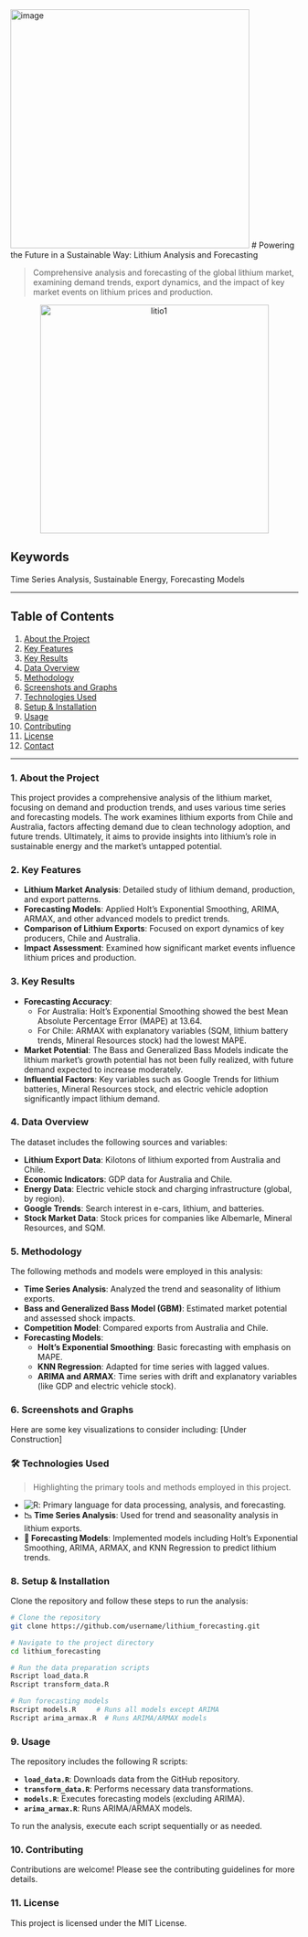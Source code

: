 <img width="418" alt="image" src="https://github.com/user-attachments/assets/f57b7db5-4579-4563-b876-53834db83d85">
# Powering the Future in a Sustainable Way: Lithium Analysis and Forecasting

> Comprehensive analysis and forecasting of the global lithium market, examining demand trends, export dynamics, and the impact of key market events on lithium prices and production.

<p align="center">
<img src="https://github.com/alecruces/lithium_forecasting./assets/67338986/27f62b48-c5d0-4249-8773-fe1897fd3735" alt="litio1" style="width:400px;height:auto;"/>
</p>

## Keywords
Time Series Analysis, Sustainable Energy, Forecasting Models

---

## Table of Contents

1. [About the Project](#about-the-project)
2. [Key Features](#key-features)
3. [Key Results](#key-results)
4. [Data Overview](#data-overview)
5. [Methodology](#methodology)
6. [Screenshots and Graphs](#screenshots-and-graphs)
7. [Technologies Used](#technologies-used)
8. [Setup & Installation](#setup--installation)
9. [Usage](#usage)
10. [Contributing](#contributing)
11. [License](#license)
12. [Contact](#contact)

---

### 1. About the Project

This project provides a comprehensive analysis of the lithium market, focusing on demand and production trends, and uses various time series and forecasting models. The work examines lithium exports from Chile and Australia, factors affecting demand due to clean technology adoption, and future trends. Ultimately, it aims to provide insights into lithium’s role in sustainable energy and the market’s untapped potential.

### 2. Key Features

- **Lithium Market Analysis**: Detailed study of lithium demand, production, and export patterns.
- **Forecasting Models**: Applied Holt’s Exponential Smoothing, ARIMA, ARMAX, and other advanced models to predict trends.
- **Comparison of Lithium Exports**: Focused on export dynamics of key producers, Chile and Australia.
- **Impact Assessment**: Examined how significant market events influence lithium prices and production.

### 3. Key Results

- **Forecasting Accuracy**:
  - For Australia: Holt’s Exponential Smoothing showed the best Mean Absolute Percentage Error (MAPE) at 13.64.
  - For Chile: ARMAX with explanatory variables (SQM, lithium battery trends, Mineral Resources stock) had the lowest MAPE.
- **Market Potential**: The Bass and Generalized Bass Models indicate the lithium market’s growth potential has not been fully realized, with future demand expected to increase moderately.
- **Influential Factors**: Key variables such as Google Trends for lithium batteries, Mineral Resources stock, and electric vehicle adoption significantly impact lithium demand.

### 4. Data Overview

The dataset includes the following sources and variables:
- **Lithium Export Data**: Kilotons of lithium exported from Australia and Chile.
- **Economic Indicators**: GDP data for Australia and Chile.
- **Energy Data**: Electric vehicle stock and charging infrastructure (global, by region).
- **Google Trends**: Search interest in e-cars, lithium, and batteries.
- **Stock Market Data**: Stock prices for companies like Albemarle, Mineral Resources, and SQM.

### 5. Methodology

The following methods and models were employed in this analysis:

- **Time Series Analysis**: Analyzed the trend and seasonality of lithium exports.
- **Bass and Generalized Bass Model (GBM)**: Estimated market potential and assessed shock impacts.
- **Competition Model**: Compared exports from Australia and Chile.
- **Forecasting Models**:
  - **Holt’s Exponential Smoothing**: Basic forecasting with emphasis on MAPE.
  - **KNN Regression**: Adapted for time series with lagged values.
  - **ARIMA and ARMAX**: Time series with drift and explanatory variables (like GDP and electric vehicle stock).

### 6. Screenshots and Graphs

Here are some key visualizations to consider including:
[Under Construction]

### 🛠️ Technologies Used

> Highlighting the primary tools and methods employed in this project.

- ![R](https://img.shields.io/badge/R-276DC3?style=for-the-badge&logo=r&logoColor=white): Primary language for data processing, analysis, and forecasting.
- **📉 Time Series Analysis**: Used for trend and seasonality analysis in lithium exports.
- **🔮 Forecasting Models**: Implemented models including Holt’s Exponential Smoothing, ARIMA, ARMAX, and KNN Regression to predict lithium trends.

### 8. Setup & Installation

Clone the repository and follow these steps to run the analysis:

```bash
# Clone the repository
git clone https://github.com/username/lithium_forecasting.git

# Navigate to the project directory
cd lithium_forecasting

# Run the data preparation scripts
Rscript load_data.R
Rscript transform_data.R

# Run forecasting models
Rscript models.R     # Runs all models except ARIMA
Rscript arima_armax.R  # Runs ARIMA/ARMAX models
```
### 9. Usage

The repository includes the following R scripts:

- **`load_data.R`**: Downloads data from the GitHub repository.
- **`transform_data.R`**: Performs necessary data transformations.
- **`models.R`**: Executes forecasting models (excluding ARIMA).
- **`arima_armax.R`**: Runs ARIMA/ARMAX models.

To run the analysis, execute each script sequentially or as needed.

### 10. Contributing

Contributions are welcome! Please see the contributing guidelines for more details.

### 11. License

This project is licensed under the MIT License.


